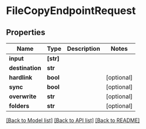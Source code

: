 # FileCopyEndpointRequest


## Properties

Name | Type | Description | Notes
------------ | ------------- | ------------- | -------------
**input** | **[str]** |  | 
**destination** | **str** |  | 
**hardlink** | **bool** |  | [optional] 
**sync** | **bool** |  | [optional] 
**overwrite** | **str** |  | [optional] 
**folders** | **str** |  | [optional] 

[[Back to Model list]](../#documentation-for-models) [[Back to API list]](../#documentation-for-api-endpoints) [[Back to README]](../)


